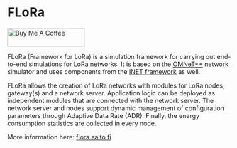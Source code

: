 # FLoRa
<a href="https://www.buymeacoffee.com/mariuszslabicki" target="_blank"><img src="https://cdn.buymeacoffee.com/buttons/default-red.png" alt="Buy Me A Coffee" height="41" width="174"></a>

FLoRa (Framework for LoRa) is a simulation framework for carrying out end-to-end simulations for LoRa networks. 
It is based on the [OMNeT++](https://omnetpp.org/) network simulator and uses components from the [INET framework](https://inet.omnetpp.org/) as well.

FLoRa allows the creation of LoRa networks with modules for LoRa nodes, gateway(s) and a network server. 
Application logic can be deployed as independent modules that are connected with the network server. 
The network server and nodes support dynamic management of configuration parameters through Adaptive Data Rate (ADR). 
Finally, the energy consumption statistics are collected in every node.

More information here: [flora.aalto.fi](http://flora.aalto.fi/)